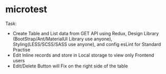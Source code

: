 # microtest
Task:
- Create Table and List data from GET API using Redux,  Design Library (BootStrap/Ant/MaterialUI Library use anyone), Styling(LESS/SCSS/SASS use anyone), and config esLint for Standard Practise
- Edit Inline records and store in Local storage to view only Frontend users
- Edit/Delete Button will Fix on the right side of the table